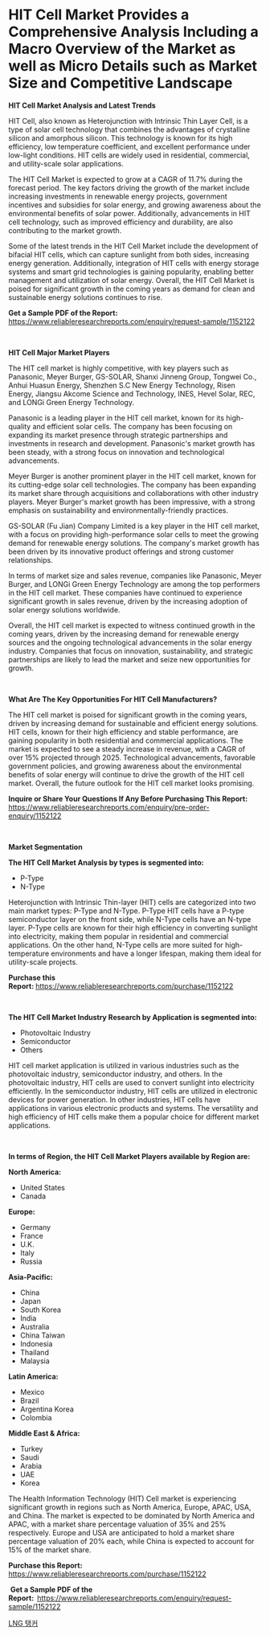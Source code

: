 <p><h1>HIT Cell Market Provides a Comprehensive Analysis Including a Macro Overview of the Market as well as Micro Details such as Market Size and Competitive Landscape</h1></p><p><strong>HIT Cell Market Analysis and Latest Trends</strong></p>
<p><p>HIT Cell, also known as Heterojunction with Intrinsic Thin Layer Cell, is a type of solar cell technology that combines the advantages of crystalline silicon and amorphous silicon. This technology is known for its high efficiency, low temperature coefficient, and excellent performance under low-light conditions. HIT cells are widely used in residential, commercial, and utility-scale solar applications.</p><p>The HIT Cell Market is expected to grow at a CAGR of 11.7% during the forecast period. The key factors driving the growth of the market include increasing investments in renewable energy projects, government incentives and subsidies for solar energy, and growing awareness about the environmental benefits of solar power. Additionally, advancements in HIT cell technology, such as improved efficiency and durability, are also contributing to the market growth.</p><p>Some of the latest trends in the HIT Cell Market include the development of bifacial HIT cells, which can capture sunlight from both sides, increasing energy generation. Additionally, integration of HIT cells with energy storage systems and smart grid technologies is gaining popularity, enabling better management and utilization of solar energy. Overall, the HIT Cell Market is poised for significant growth in the coming years as demand for clean and sustainable energy solutions continues to rise.</p></p>
<p><strong>Get a Sample PDF of the Report:&nbsp;</strong> <a href="https://www.reliableresearchreports.com/enquiry/request-sample/1152122">https://www.reliableresearchreports.com/enquiry/request-sample/1152122</a></p>
<p>&nbsp;</p>
<p><strong>HIT Cell Major Market Players</strong></p>
<p><p>The HIT cell market is highly competitive, with key players such as Panasonic, Meyer Burger, GS-SOLAR, Shanxi Jinneng Group, Tongwei Co., Anhui Huasun Energy, Shenzhen S.C New Energy Technology, Risen Energy, Jiangsu Akcome Science and Technology, INES, Hevel Solar, REC, and LONGi Green Energy Technology.</p><p>Panasonic is a leading player in the HIT cell market, known for its high-quality and efficient solar cells. The company has been focusing on expanding its market presence through strategic partnerships and investments in research and development. Panasonic's market growth has been steady, with a strong focus on innovation and technological advancements.</p><p>Meyer Burger is another prominent player in the HIT cell market, known for its cutting-edge solar cell technologies. The company has been expanding its market share through acquisitions and collaborations with other industry players. Meyer Burger's market growth has been impressive, with a strong emphasis on sustainability and environmentally-friendly practices.</p><p>GS-SOLAR (Fu Jian) Company Limited is a key player in the HIT cell market, with a focus on providing high-performance solar cells to meet the growing demand for renewable energy solutions. The company's market growth has been driven by its innovative product offerings and strong customer relationships.</p><p>In terms of market size and sales revenue, companies like Panasonic, Meyer Burger, and LONGi Green Energy Technology are among the top performers in the HIT cell market. These companies have continued to experience significant growth in sales revenue, driven by the increasing adoption of solar energy solutions worldwide.</p><p>Overall, the HIT cell market is expected to witness continued growth in the coming years, driven by the increasing demand for renewable energy sources and the ongoing technological advancements in the solar energy industry. Companies that focus on innovation, sustainability, and strategic partnerships are likely to lead the market and seize new opportunities for growth.</p></p>
<p>&nbsp;</p>
<p><strong>What Are The Key Opportunities For HIT Cell Manufacturers?</strong></p>
<p><p>The HIT cell market is poised for significant growth in the coming years, driven by increasing demand for sustainable and efficient energy solutions. HIT cells, known for their high efficiency and stable performance, are gaining popularity in both residential and commercial applications. The market is expected to see a steady increase in revenue, with a CAGR of over 15% projected through 2025. Technological advancements, favorable government policies, and growing awareness about the environmental benefits of solar energy will continue to drive the growth of the HIT cell market. Overall, the future outlook for the HIT cell market looks promising.</p></p>
<p><strong>Inquire or Share Your Questions If Any Before Purchasing This Report:</strong> <a href="https://www.reliableresearchreports.com/enquiry/pre-order-enquiry/1152122">https://www.reliableresearchreports.com/enquiry/pre-order-enquiry/1152122</a></p>
<p>&nbsp;</p>
<p><strong>Market Segmentation</strong></p>
<p><strong>The HIT Cell Market Analysis by types is segmented into:</strong></p>
<p><ul><li>P-Type</li><li>N-Type</li></ul></p>
<p><p>Heterojunction with Intrinsic Thin-layer (HIT) cells are categorized into two main market types: P-Type and N-Type. P-Type HIT cells have a P-type semiconductor layer on the front side, while N-Type cells have an N-type layer. P-Type cells are known for their high efficiency in converting sunlight into electricity, making them popular in residential and commercial applications. On the other hand, N-Type cells are more suited for high-temperature environments and have a longer lifespan, making them ideal for utility-scale projects.</p></p>
<p><strong>Purchase this Report:&nbsp;</strong><a href="https://www.reliableresearchreports.com/purchase/1152122">https://www.reliableresearchreports.com/purchase/1152122</a></p>
<p>&nbsp;</p>
<p><strong>The HIT Cell Market Industry Research by Application is segmented into:</strong></p>
<p><ul><li>Photovoltaic Industry</li><li>Semiconductor</li><li>Others</li></ul></p>
<p><p>HIT cell market application is utilized in various industries such as the photovoltaic industry, semiconductor industry, and others. In the photovoltaic industry, HIT cells are used to convert sunlight into electricity efficiently. In the semiconductor industry, HIT cells are utilized in electronic devices for power generation. In other industries, HIT cells have applications in various electronic products and systems. The versatility and high efficiency of HIT cells make them a popular choice for different market applications.</p></p>
<p>&nbsp;</p>
<p><strong>In terms of Region, the HIT Cell Market Players available by Region are:</strong></p>
<p>
    <p> <strong> North America: </strong>
        <ul>
            <li>United States</li>
            <li>Canada</li>
        </ul>
        </p> 
    <p> <strong> Europe: </strong>
        <ul>
            <li>Germany</li>
            <li>France</li>
            <li>U.K.</li>
            <li>Italy</li>
            <li>Russia</li>
        </ul>
        </p> 
    <p> <strong> Asia-Pacific: </strong>
        <ul>
            <li>China</li>
            <li>Japan</li>
            <li>South Korea</li>
            <li>India</li>
            <li>Australia</li>
            <li>China Taiwan</li>
            <li>Indonesia</li>
            <li>Thailand</li>
            <li>Malaysia</li>
        </ul>
        </p> 
    <p> <strong> Latin America: </strong>
        <ul>
            <li>Mexico</li>
            <li>Brazil</li>
            <li>Argentina Korea</li>
            <li>Colombia</li>
        </ul>
        </p> 
    <p> <strong> Middle East & Africa: </strong>
        <ul>
            <li>Turkey</li>
            <li>Saudi</li>
            <li>Arabia</li>
            <li>UAE</li>
            <li>Korea</li>
        </ul>
    </p>
    </p>
<p><p>The Health Information Technology (HIT) Cell market is experiencing significant growth in regions such as North America, Europe, APAC, USA, and China. The market is expected to be dominated by North America and APAC, with a market share percentage valuation of 35% and 25% respectively. Europe and USA are anticipated to hold a market share percentage valuation of 20% each, while China is expected to account for 15% of the market share.</p></p>
<p><strong>Purchase this Report: </strong><a href="https://www.reliableresearchreports.com/purchase/1152122">https://www.reliableresearchreports.com/purchase/1152122</a></p>
<p>&nbsp;<strong>Get a Sample PDF of the Report:&nbsp;&nbsp;</strong><a href="https://www.reliableresearchreports.com/enquiry/request-sample/1152122">https://www.reliableresearchreports.com/enquiry/request-sample/1152122</a></p>
<p><strong></strong></p>
<p><p><a href="https://github.com/oajzkywllm460/Market-Research-Report-List-1/blob/main/120316215041.md">LNG 탱커</a></p></p>